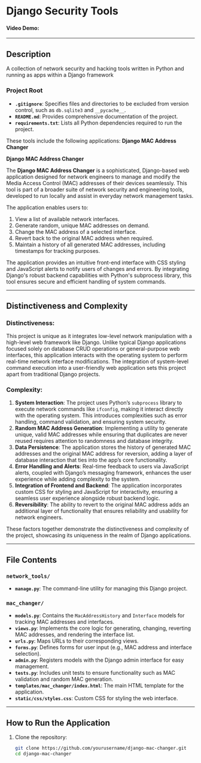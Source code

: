 # Django Security Tools

#### Video Demo: <URL HERE>

---

## Description

A collection of network security and hacking tools written in Python and running as apps within a Django framework

### Project Root

- **`.gitignore`**: Specifies files and directories to be excluded from version control, such as `db.sqlite3` and `__pycache__`.
- **`README.md`**: Provides comprehensive documentation of the project.
- **`requirements.txt`**: Lists all Python dependencies required to run the project.

These tools include the following applications:
**Django MAC Address Changer**

**Django MAC Address Changer**

The **Django MAC Address Changer** is a sophisticated, Django-based web application designed for network engineers to manage and modify the Media Access Control (MAC) addresses of their devices seamlessly. This tool is part of a broader suite of network security and engineering tools, developed to run locally and assist in everyday network management tasks.

The application enables users to:

1. View a list of available network interfaces.
2. Generate random, unique MAC addresses on demand.
3. Change the MAC address of a selected interface.
4. Revert back to the original MAC address when required.
5. Maintain a history of all generated MAC addresses, including timestamps for tracking purposes.

The application provides an intuitive front-end interface with CSS styling and JavaScript alerts to notify users of changes and errors. By integrating Django's robust backend capabilities with Python's subprocess library, this tool ensures secure and efficient handling of system commands.

---

## Distinctiveness and Complexity

### Distinctiveness:

This project is unique as it integrates low-level network manipulation with a high-level web framework like Django. Unlike typical Django applications focused solely on database CRUD operations or general-purpose web interfaces, this application interacts with the operating system to perform real-time network interface modifications. The integration of system-level command execution into a user-friendly web application sets this project apart from traditional Django projects.

### Complexity:

1. **System Interaction**: The project uses Python’s `subprocess` library to execute network commands like `ifconfig`, making it interact directly with the operating system. This introduces complexities such as error handling, command validation, and ensuring system security.
2. **Random MAC Address Generation**: Implementing a utility to generate unique, valid MAC addresses while ensuring that duplicates are never reused requires attention to randomness and database integrity.
3. **Data Persistence**: The application stores the history of generated MAC addresses and the original MAC address for reversion, adding a layer of database interaction that ties into the app’s core functionality.
4. **Error Handling and Alerts**: Real-time feedback to users via JavaScript alerts, coupled with Django’s messaging framework, enhances the user experience while adding complexity to the system.
5. **Integration of Frontend and Backend**: The application incorporates custom CSS for styling and JavaScript for interactivity, ensuring a seamless user experience alongside robust backend logic.
6. **Reversibility**: The ability to revert to the original MAC address adds an additional layer of functionality that ensures reliability and usability for network engineers.

These factors together demonstrate the distinctiveness and complexity of the project, showcasing its uniqueness in the realm of Django applications.

---

## File Contents

### `network_tools/`

- **`manage.py`**: The command-line utility for managing this Django project.

### `mac_changer/`

- **`models.py`**: Contains the `MacAddressHistory` and `Interface` models for tracking MAC addresses and interfaces.
- **`views.py`**: Implements the core logic for generating, changing, reverting MAC addresses, and rendering the interface list.
- **`urls.py`**: Maps URLs to their corresponding views.
- **`forms.py`**: Defines forms for user input (e.g., MAC address and interface selection).
- **`admin.py`**: Registers models with the Django admin interface for easy management.
- **`tests.py`**: Includes unit tests to ensure functionality such as MAC validation and random MAC generation.
- **`templates/mac_changer/index.html`**: The main HTML template for the application.
- **`static/css/styles.css`**: Custom CSS for styling the web interface.

---

## How to Run the Application

1. Clone the repository:
   ```bash
   git clone https://github.com/yourusername/django-mac-changer.git
   cd django-mac-changer
   ```
